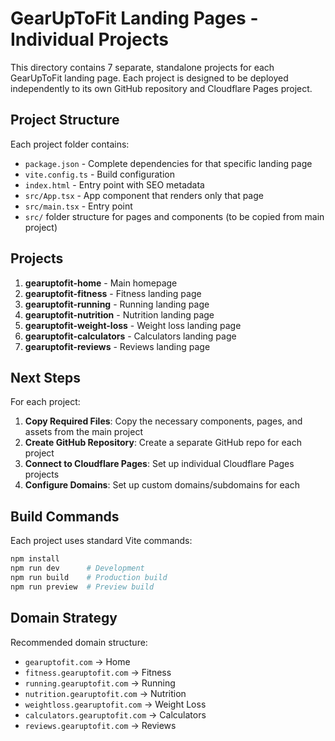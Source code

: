 
# GearUpToFit Landing Pages - Individual Projects

This directory contains 7 separate, standalone projects for each GearUpToFit landing page. Each project is designed to be deployed independently to its own GitHub repository and Cloudflare Pages project.

## Project Structure

Each project folder contains:
- `package.json` - Complete dependencies for that specific landing page
- `vite.config.ts` - Build configuration
- `index.html` - Entry point with SEO metadata
- `src/App.tsx` - App component that renders only that page
- `src/main.tsx` - Entry point
- `src/` folder structure for pages and components (to be copied from main project)

## Projects

1. **gearuptofit-home** - Main homepage
2. **gearuptofit-fitness** - Fitness landing page
3. **gearuptofit-running** - Running landing page
4. **gearuptofit-nutrition** - Nutrition landing page
5. **gearuptofit-weight-loss** - Weight loss landing page
6. **gearuptofit-calculators** - Calculators landing page
7. **gearuptofit-reviews** - Reviews landing page

## Next Steps

For each project:

1. **Copy Required Files**: Copy the necessary components, pages, and assets from the main project
2. **Create GitHub Repository**: Create a separate GitHub repo for each project
3. **Connect to Cloudflare Pages**: Set up individual Cloudflare Pages projects
4. **Configure Domains**: Set up custom domains/subdomains for each

## Build Commands

Each project uses standard Vite commands:
```bash
npm install
npm run dev      # Development
npm run build    # Production build
npm run preview  # Preview build
```

## Domain Strategy

Recommended domain structure:
- `gearuptofit.com` → Home
- `fitness.gearuptofit.com` → Fitness
- `running.gearuptofit.com` → Running
- `nutrition.gearuptofit.com` → Nutrition
- `weightloss.gearuptofit.com` → Weight Loss
- `calculators.gearuptofit.com` → Calculators
- `reviews.gearuptofit.com` → Reviews

